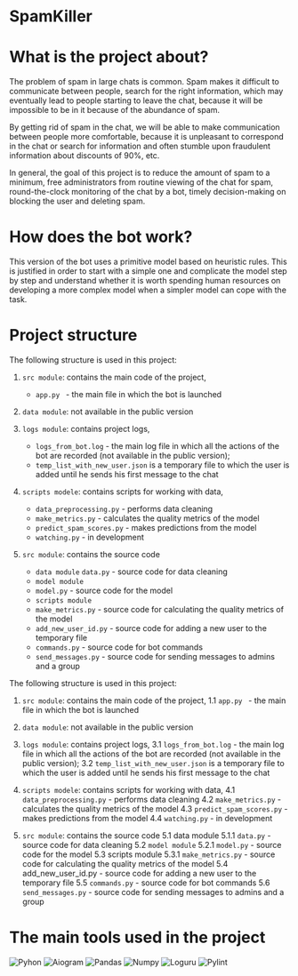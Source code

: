# SpamKiller


# What is the project about?
The problem of spam in large chats is common. Spam makes it difficult to communicate between people, search for the right information, which may eventually lead to people starting to leave the chat, because it will be impossible to be in it because of the abundance of spam.

By getting rid of spam in the chat, we will be able to make communication between people more comfortable, because it is unpleasant to correspond in the chat or search for information and often stumble upon fraudulent information about discounts of 90%, etc.

In general, the goal of this project is to reduce the amount of spam to a minimum, free administrators from routine viewing of the chat for spam, round-the-clock monitoring of the chat by a bot, timely decision-making on blocking the user and deleting spam.


# How does the bot work?
This version of the bot uses a primitive model based on heuristic rules. This is justified in order to start with a simple one and complicate the model step by step and understand whether it is worth spending human resources on developing a more complex model when a simpler model can cope with the task.


# Project structure
The following structure is used in this project:
1. `src module`: contains the main code of the project,
    - `app.py ` - the main file in which the bot is launched

2. `data module`: not available in the public version

3. `logs module`: contains project logs,
    - `logs_from_bot.log` - the main log file in which all the actions of the bot are recorded (not available in the public version);
    - `temp_list_with_new_user.json` is a temporary file to which the user is added until he sends his first message to the chat

4. `scripts modele`: contains scripts for working with data,
    - `data_preprocessing.py` - performs data cleaning
    - `make_metrics.py` - calculates the quality metrics of the model
    - `predict_spam_scores.py` - makes predictions from the model
    - `watching.py` - in development
5. `src module`: contains the source code
    - `data module` `data.py` - source code for data cleaning
    - `model module`
    - `model.py` - source code for the model
    - `scripts module`
    - `make_metrics.py` - source code for calculating the quality metrics of the model
    - `add_new_user_id.py` - source code for adding a new user to the temporary file
    - `commands.py` - source code for bot commands
    - `send_messages.py` - source code for sending messages to admins and a group







The following structure is used in this project:
1. `src module`: contains the main code of the project,
    1.1 `app.py ` - the main file in which the bot is launched

2. `data module`: not available in the public version

3. `logs module`: contains project logs,
    3.1 `logs_from_bot.log` - the main log file in which all the actions of the bot are recorded (not available in the public version);
    3.2 `temp_list_with_new_user.json` is a temporary file to which the user is added until he sends his first message to the chat

4. `scripts modele`: contains scripts for working with data,
    4.1 `data_preprocessing.py` - performs data cleaning
    4.2 `make_metrics.py` - calculates the quality metrics of the model
    4.3 `predict_spam_scores.py` - makes predictions from the model
    4.4 `watching.py` - in development
5. `src module`: contains the source code
    5.1 data module
        5.1.1 `data.py` - source code for data cleaning
    5.2 `model module`
        5.2.1 `model.py` - source code for the model
    5.3 scripts module
        5.3.1 `make_metrics.py` - source code for calculating the quality metrics of the model
    5.4 add_new_user_id.py - source code for adding a new user to the temporary file
    5.5 `commands.py` - source code for bot commands
    5.6  `send_messages.py` - source code for sending messages to admins and a group








# The main tools used in the project
![Pyhon](https://img.shields.io/badge/-Python_3.8.15-090909?style=for-the-badge&logo=python) ![Aiogram](https://img.shields.io/badge/-Aiogram_2.25.1-090909?style=for-the-badge&logo=Aiogram)       ![Pandas](https://img.shields.io/badge/-pandas_1.3.0-090909?style=for-the-badge&logo=pandas) ![Numpy](https://img.shields.io/badge/-Numpy_1.21.1-090909?style=for-the-badge&logo=Numpy) ![Loguru](https://img.shields.io/badge/-Loguru_1.6.1-090909?style=for-the-badge&logo=xgboost) ![Pylint](https://img.shields.io/badge/-Pylint_2.10.0-090909?style=for-the-badge&logo=Pylint)
